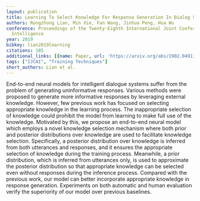```yaml
---
layout: publication
title: Learning To Select Knowledge For Response Generation In Dialog Systems
authors: Rongzhong Lian, Min Xie, Fan Wang, Jinhua Peng, Hua Wu
conference: Proceedings of the Twenty-Eighth International Joint Conference on Artificial
  Intelligence
year: 2019
bibkey: lian2019learning
citations: 185
additional_links: [{name: Paper, url: 'https://arxiv.org/abs/1902.04911'}]
tags: ["IJCAI", "Training Techniques"]
short_authors: Lian et al.
---
```

End-to-end neural models for intelligent dialogue systems suffer from the
problem of generating uninformative responses. Various methods were proposed to
generate more informative responses by leveraging external knowledge. However,
few previous work has focused on selecting appropriate knowledge in the
learning process. The inappropriate selection of knowledge could prohibit the
model from learning to make full use of the knowledge. Motivated by this, we
propose an end-to-end neural model which employs a novel knowledge selection
mechanism where both prior and posterior distributions over knowledge are used
to facilitate knowledge selection. Specifically, a posterior distribution over
knowledge is inferred from both utterances and responses, and it ensures the
appropriate selection of knowledge during the training process. Meanwhile, a
prior distribution, which is inferred from utterances only, is used to
approximate the posterior distribution so that appropriate knowledge can be
selected even without responses during the inference process. Compared with the
previous work, our model can better incorporate appropriate knowledge in
response generation. Experiments on both automatic and human evaluation verify
the superiority of our model over previous baselines.